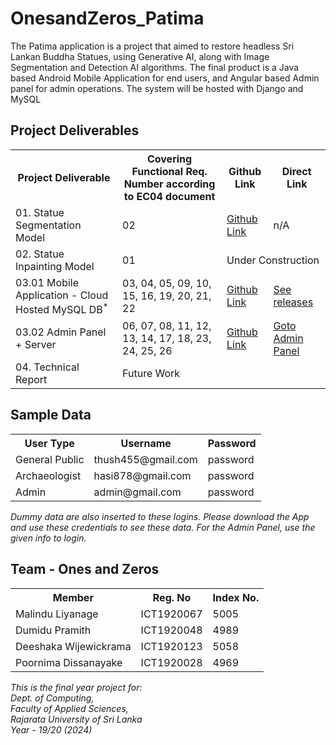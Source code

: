 # OnesandZeros_Patima
The Patima application is a project that aimed to restore headless Sri Lankan Buddha Statues, using Generative AI, along with Image Segmentation and Detection AI algorithms. The final product is a Java based Android Mobile Application for end users, and Angular based Admin panel for admin operations. The system will be hosted with Django and MySQL

<h2>Project Deliverables</h2>

<table>
    <tr>
        <th>Project Deliverable</th>
        <th>Covering Functional Req. Number according to EC04 document</th>
        <th>Github Link</th>
        <th>Direct Link</th>
    </tr>
    <tr>
        <td>01. Statue Segmentation Model</td>
        <td>02</td>
        <td><a href="https://github.com/MalinduLiyanage/Buddha_Statue_Segmentation_UNet">Github Link</a></td>
        <td>n/A</td>
    </tr>
    <tr>
        <td>02. Statue Inpainting Model</td>
        <td>01</td>
        <td colspan="2">Under Construction</td>
    </tr>
    <tr>
        <td>03.01 Mobile Application - Cloud Hosted MySQL DB<sup>*</sup></td>
        <td>03, 04, 05, 09, 10, 15, 16, 19, 20, 21, 22</td>
        <td><a href="https://github.com/MalinduLiyanage/Patima_App_Android_Java_YOLOv8_Django">Github Link</a></td>
        <td><a href="https://github.com/MalinduLiyanage/Patima_App_Android_Java_YOLOv8_Django/releases/tag/v1.0">See releases</a></td>
    </tr>
    <tr>
        <td>03.02 Admin Panel + Server</td>
        <td>06, 07, 08, 11, 12, 13, 14, 17, 18, 23, 24, 25, 26</td>
        <td><a href="https://github.com/DumiduPramith/patima-backend-django">Github Link</a></td>
        <td><a href="http://140.238.225.128/admin/login">Goto Admin Panel</a></td>
    </tr>
    <tr>
        <td>04. Technical Report</td>
        <td colspan="3">Future Work</td>
    </tr>
</table>

<h2>Sample Data</h2>

<table>
    <tr>
        <th>User Type</th>
        <th>Username</th>
        <th>Password</th>
    </tr>
    <tr>
        <td>General Public</td>
        <td>thush455@gmail.com</td>
        <td>password</td>
    </tr>
    <tr>
        <td>Archaeologist</td>
        <td>hasi878@gmail.com</td>
        <td>password</td>
    </tr>
    <tr>
        <td>Admin</td>
        <td>admin@gmail.com</td>
        <td>password</td>
    </tr>
</table>

<p style="font-style: italic;">Dummy data are also inserted to these logins. Please download the App and use these credentials to see these data. For the Admin Panel, use the given info to login.</p>

<h2>Team - Ones and Zeros</h2>

<table>
    <tr>
        <th>Member</th>
        <th>Reg. No</th>
        <th>Index No.</th>
    </tr>
    <tr>
        <td>Malindu Liyanage</td>
        <td>ICT1920067</td>
        <td>5005</td>
    </tr>
    <tr>
        <td>Dumidu Pramith</td>
        <td>ICT1920048</td>
        <td>4989</td>
    </tr>
    <tr>
        <td>Deeshaka Wijewickrama</td>
        <td>ICT1920123</td>
        <td>5058</td>
    </tr>
    <tr>
        <td>Poornima Dissanayake</td>
        <td>ICT1920028</td>
        <td>4969</td>
    </tr>
</table>

<p style="font-style: italic;">This is the final year project for:<br>Dept. of Computing,<br>Faculty of Applied Sciences,<br>Rajarata University of Sri Lanka<br>Year - 19/20 (2024)</p>
